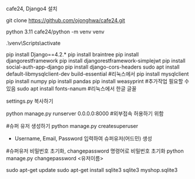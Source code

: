 cafe24, Django4 설치

git clone https://github.com/ojonghwa/cafe24.git

python 3.11
cafe24/python -m venv venv

.\venv\Scripts\activate

pip install Django==4.2.*
pip install braintree
pip install djangorestframework
pip install djangorestframework-simplejwt
pip install social-auth-app-django
pip install django-cors-headers 
sudo apt install default-libmysqlclient-dev build-essential   #리눅스에서
pip install mysqlclient
pip install numpy
pip install pandas
pip install weasyprint	        #추가작업 필요할 수 있음 
sudo apt install fonts-nanum    #리눅스에서 한글 글꼴 

settings.py 복사하기 

python manage.py runserver 0.0.0.0:8000    #외부접속 허용하기 위함

#슈퍼 유저 생성하기
python manage.py createsuperuser 
- Username, Email, Password 입력하여 슈퍼유저(어드민) 생성

#슈퍼유저 비밀번호 초기화, changepassword 명령어로 비밀번호 초기화
python manage.py changepassword <유저이름>

sudo apt-get update
sudo apt-get install sqlite3
sqlite3 myshop.sqlite3
